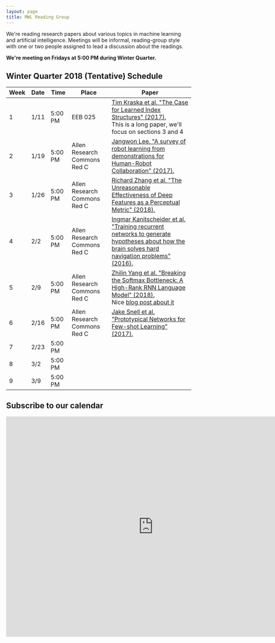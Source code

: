 ```yaml
---
layout: page
title: MWL Reading Group
---
```


We're reading research papers about various topics in machine learning and
artificial intelligence. Meetings will be informal, reading-group style with one
or two people assigned to lead a discussion about the readings.

**We're meeting on Fridays at 5:00 PM during Winter Quarter.**

## Winter Quarter 2018 (Tentative) Schedule

| Week | Date | Time | Place | Paper |
|------|------|---------|---------|----------------------------------------------------------------------------------------------------------------------------------------------------------------------------------------------------------------------------------------------------------------|
| 1 | 1/11 | 5:00 PM | EEB 025 | [Tim Kraska et al. "The Case for Learned Index Structures" (2017).](https://www.semanticscholar.org/paper/The-Case-for-Learned-Index-Structures-Kraska-Beutel/64a418a61bc7e427fd33980764759db646e48ceb) <br> This is a long paper, we'll focus on sections 3 and 4 |
| 2 | 1/19 | 5:00 PM | Allen Research Commons Red C | [Jangwon Lee. "A survey of robot learning from demonstrations for Human-Robot Collaboration" (2017).](https://arxiv.org/abs/1710.08789) |
| 3 | 1/26 | 5:00 PM | Allen Research Commons Red C | [Richard Zhang et al. "The Unreasonable Effectiveness of Deep Features as a Perceptual Metric" (2018).](https://arxiv.org/abs/1801.03924v1) |
| 4 | 2/2 | 5:00 PM | Allen Research Commons Red C | [Ingmar Kanitscheider et al. "Training recurrent networks to generate hypotheses about how the brain solves hard navigation problems" (2016).](https://arxiv.org/abs/1609.09059) |
| 5 | 2/9 | 5:00 PM | Allen Research Commons Red C | [Zhilin Yang et al. "Breaking the Softmax Bottleneck: A High-Rank RNN Language Model" (2018).](https://openreview.net/forum?id=HkwZSG-CZ) <br> Nice [blog post about it](http://smerity.com/articles/2017/mixture_of_softmaxes.html) |
| 6 | 2/16 | 5:00 PM | Allen Research Commons Red C | [Jake Snell et al. "Prototypical Networks for Few-shot Learning" (2017).](https://arxiv.org/abs/1703.05175) |
| 7 | 2/23 | 5:00 PM |  |  |
| 8 | 3/2 | 5:00 PM |  |  |
| 9 | 3/9 | 5:00 PM |  |  |


## Subscribe to our calendar

<iframe src="https://calendar.google.com/calendar/embed?src=n1h36rcrbe7fj7fk78bthomjt8%40group.calendar.google.com&ctz=America/Los_Angeles" style="border: 0" width="800" height="600" frameborder="0" scrolling="no"></iframe>
